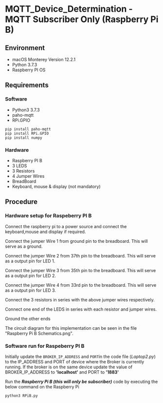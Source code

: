 # MQTT_Device_Determination - MQTT Subscriber Only (Raspberry Pi B)
## Environment
- macOS Monterey Version 12.2.1
- Python 3.7.3
- Raspberry PI OS

## Requirements
### Software
- Python3 3.7.3
- paho-mqtt
- RPi.GPIO

```
pip install paho-mqtt
pip install RPi.GPIO
pip install numpy
```

### Hardware
- Raspberry PI B
- 3 LEDS
- 3 Resistors
- 4 Jumper Wires
- BreadBoard
- Keyboard, mouse & display (not mandatory)


## Procedure
### Hardware setup for Raspeberry PI B

Connect the raspberry pi to a power source and connect the keyboard,mouse and display if required.

Connect the jumper Wire 1 from ground pin to the breadboard. This will serve as a ground.

Connect the jumper Wire 2 from 37th pin to the breadboard. This will serve as a output pin for LED 1.

Connect the jumper Wire 3 from 35th pin to the breadboard. This will serve as a output pin for LED 2.

Connect the jumper Wire 4 from 33rd pin to the breadboard. This will serve as a output pin for LED 3.

Connect the 3 resistors in series with the above jumper wires respectively.

Connect one end of the LEDS in series with each resistor and jumper wires.

Ground the other ends

The circuit diagram for this implementation can be seen in the file "Raspberry Pi B Schematics.png".

### Software run for Raspeberry PI B

Initially update the `BROKER_IP_ADDRESS` and `PORT`in the code file (*Laptop2.py*) to the IP_ADDRESS and PORT of device where the Broker is currently running. If the broker is on the same device update the value of BROKER_IP_ADDRESS to **'localhost'** and PORT to **'1883'**

Run the ***Raspberry Pi B (this will only be subscriber)*** code by executing the below command on the Raspberry Pi

```
python3 RPiB.py
```
